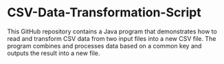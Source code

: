 # CSV-Data-Transformation-Script
This GitHub repository contains a Java program that demonstrates how to read and transform CSV data from two input files into a new CSV file. The program combines and processes data based on a common key and outputs the result into a new file.
